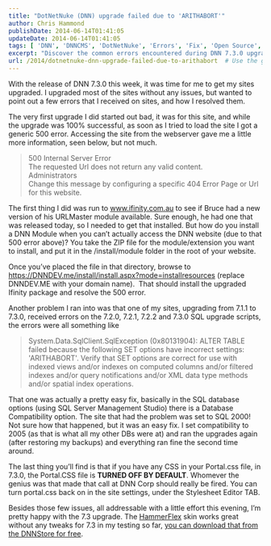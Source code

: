 ```yaml
---
title: "DotNetNuke (DNN) upgrade failed due to 'ARITHABORT'"
author: Chris Hammond
publishDate: 2014-06-14T01:41:05
updateDate: 2014-06-14T01:41:05
tags: [ 'DNN', 'DNNCMS', 'DotNetNuke', 'Errors', 'Fix', 'Open Source', 'SQL', 'Upgrade' ]
excerpt: "Discover the common errors encountered during DNN 7.3.0 upgrades and how to resolve them effectively, including handling 500 internal server errors and SQL script issues."
url: /2014/dotnetnuke-dnn-upgrade-failed-due-to-arithabort  # Use the generated URL with year
---
```

<p>With the release of DNN 7.3.0 this week, it was time for me to get my sites upgraded. I upgraded most of the sites without any issues, but wanted to point out a few errors that I received on sites, and how I resolved them.</p> <p>The very first upgrade I did started out bad, it was for this site, and while the upgrade was 100% successful, as soon as I tried to load the site I got a generic 500 error. Accessing the site from the webserver gave me a little more information, seen below, but not much.</p> <blockquote> <p>500 Internal Server Error <br />The requested Url does not return any valid content. <br />Administrators<br />Change this message by configuring a specific 404 Error Page or Url for this website.</p></blockquote> <p>The first thing I did was run to <a href="https://www.ifinity.com.au">www.ifinity.com.au</a> to see if Bruce had a new version of his URLMaster module available. Sure enough, he had one that was released today, so I needed to get that installed. But how do you install a DNN Module when you can’t actually access the DNN website (due to that 500 error above)? You take the ZIP file for the module/extension you want to install, and put it in the /install/module folder in the root of your website. </p> <p>Once you’ve placed the file in that directory, browse to <a href="https://DNNDEV.me/install/install.aspx?mode=installresources">https://DNNDEV.me/install/install.aspx?mode=installresources</a> (replace DNNDEV.ME with your domain name).&nbsp; That should install the upgraded Ifinity package and resolve the 500 error.</p> <p>Another problem I ran into was that one of my sites, upgrading from 7.1.1 to 7.3.0, received errors on the 7.2.0, 7.2.1, 7.2.2 and 7.3.0 SQL upgrade scripts, the errors were all something like </p> <blockquote> <p>System.Data.SqlClient.SqlException (0x80131904): ALTER TABLE failed because the following SET options have incorrect settings: 'ARITHABORT'. Verify that SET options are correct for use with indexed views and/or indexes on computed columns and/or filtered indexes and/or query notifications and/or XML data type methods and/or spatial index operations.</p></blockquote> <p>That one was actually a pretty easy fix, basically in the SQL database options (using SQL Server Management Studio) there is a Database Compatibility option. The site that had the problem was set to SQL 2000! Not sure how that happened, but it was an easy fix. I set compatibility to 2005 (as that is what all my other DBs were at) and ran the upgrades again (after restoring my backups) and everything ran fine the second time around.</p> <p>The last thing you’ll find is that if you have any CSS in your Portal.css file, in 7.3.0, the Portal.CSS file is <strong>TURNED OFF BY DEFAULT</strong>. Whomever the genius was that made that call at DNN Corp should really be fired. You can turn portal.css back on in the site settings, under the Stylesheet Editor TAB.</p> <p>Besides those few issues, all addressable with a little effort this evening, I’m pretty happy with the 7.3 upgrade. The <a href="https://cjh.am/1mGBQby" target="_blank">HammerFlex</a> skin works great without any tweaks for 7.3 in my testing so far, <a href="https://cjh.am/1mGBQby" target="_blank">you can download that from the DNNStore for free</a>.</p>


